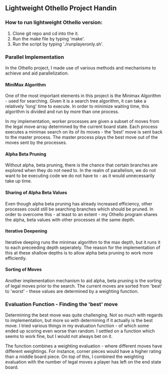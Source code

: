 ## Lightweight Othello Project Handin 
### How to run lightweight Othello version:

1. Clone git repo and cd into the it.  
2. Run the make file by typing 'make'.   
3. Run the script by typing './runplayeronly.sh'.  

### Parallel Implementation 
In the Othello project, I made use of various methods and mechanisms to achieve and aid parallelization. 

#### MiniMax Algorithm
One of the most important elements in this project is the Minimax Algorithm - used for searching. Given it is a search tree algorithm, it can take a relatively 'long' time to execute. In order to minimize waiting time, this algorithm is divided and run by more than one process.  

In my implementation, worker processes are given a subset of moves from the legal move array determined by the current board state. Each process executes a minimax search on its of its moves - the 'best' move is sent back to the master process. The master process plays the best move out of the moves sent by the processes.

#### Alpha Beta Pruning
Without alpha, beta pruning, there is the chance that certain branches are explored when they do not need to. In the realm of parallelism, we do not want to be executing code we do not have to - as it would unnecessarily take up time. 

#### Sharing of Alpha Beta Values
Even though alpha  beta pruning has already increased efficiency, other processes could still be searching branches which should be pruned.
In order to overcome this - at least to an extent - my Othello program shares the alpha, beta values with other processes at the same depth. 

#### Iterative Deepening
Iterative deeping runs the minimax algorithm to the max depth, but it runs it to each preceeding depth seperately. The reason for the implementation of this at these shallow depths is to allow alpha beta pruning to work more efficiently. 

#### Sorting of Moves
Another implementation mechanism to aid alpha, beta pruning is the sorting of legal moves prior to the search. The current moves are sorted from 'best' to 'worst' - these values are determined by a weighting function. 

### Evaluation Function - Finding the 'best' move
Determining the best move was quite challenging. Not so much with regards to implementation, but more so with determining if it actually is the best move. I tried various things in my evaluation function - of which some ended up scoring even worse than random. I settled on a function which seems to work fine, but I would not always bet on it.

The function combines a weighting evaluation - where different moves have different weightings. For instance, corner pieces would have a higher rating than a middle board piece. On top of this, I combined the weighting evaluation with the number of legal moves a player has left on the end state board. 








